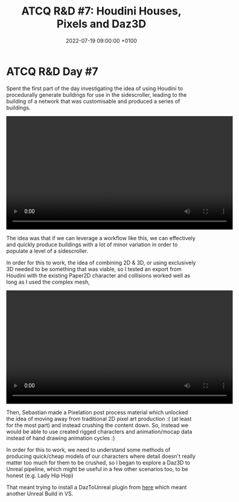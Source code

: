 ﻿---
layout: post 
title:  "ATCQ R&D #7: Houdini Houses, Pixels and Daz3D"
date:   2022-07-19 09:00:00 +0100 
categories: [unreal, atcq, houdini, daz]
---

# ATCQ R&D Day #7

Spent the first part of the day investigating the idea of using Houdini to procedurally generate buildings for use in the sidescroller, leading to the building of a network that was customisable and produced a series of buildings.

<video controls width="600">
    <source src="/docs/assets/videos/2022-07-19 12-15-02-1.webm" 
            type="video/webm">
</video>

The idea was that if we can leverage a workflow like this, we can effectively and quickly produce buildings with a lot of minor variation in order to populate a level of a sidescroller. 

In order for this to work, the idea of combining 2D & 3D, or using exclusively 3D needed to be something that was viable, so I tested an export from Houdini with the existing Paper2D character and collisions worked well as long as I used the complex mesh,


<video controls width="600">
    <source src="/docs/assets/videos/2022-07-19 12-16-53-1.webm" 
            type="video/webm">
</video>

Then, Sebastian made a Pixelation post process material which unlocked the idea of moving away from traditional 2D pixel art production :( (at least for the most part) and instead crushing the content down. So, instead we would be able to use created rigged characters and animation/mocap data instead of hand drawing animation cycles :)

In order for this to work, we need to understand some methods of producing quick/cheap models of our characters where detail doesn't really matter too much for them to be crushed, so I began to explore a Daz3D to Unreal pipeline, which might be useful in a few other scenarios too, to be honest (e.g. Lady Hip Hop)

That meant trying to install a DazToUnreal plugin from [here](https://github.com/daz3d/DazToUnreal) which meant another Unreal Build in VS.

